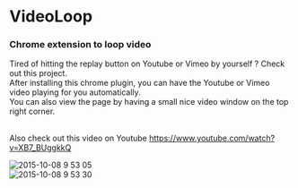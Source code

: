 <h1> VideoLoop </h1>
<h3> Chrome extension to loop video </h3>

Tired of hitting the replay button on Youtube or Vimeo by yourself ? Check out this project. </br>
After installing this chrome plugin, you can have the Youtube or Vimeo video playing for you automatically. </br>
You can also view the page by having a small nice video window on the top right corner. </br> </br>

Also check out this video on Youtube https://www.youtube.com/watch?v=XB7_BUggkkQ <br/>

![2015-10-08 9 53 05](https://cloud.githubusercontent.com/assets/2434215/10386079/29cfd52a-6e07-11e5-8e13-77cdb669bd8d.png)
<br/>
![2015-10-08 9 53 30](https://cloud.githubusercontent.com/assets/2434215/10386104/6eef05cc-6e07-11e5-8337-c1cde44252c8.png)
